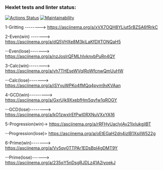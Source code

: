 ### Hexlet tests and linter status:
[![Actions Status](https://github.com/den12589/java-project-61/actions/workflows/hexlet-check.yml/badge.svg)](https://github.com/den12589/java-project-61/actions)
[![Maintainability](https://api.codeclimate.com/v1/badges/b04f0e5c3be2430aca7f/maintainability)](https://codeclimate.com/github/den12589/java-project-61/maintainability)



1-Gritting --------> https://asciinema.org/a/xVX7OQH8YLiut5rBZSA6fRrkC

2-Even(win) -------> https://asciinema.org/a/dQ5VHXe8M3kiLaKfDXTONQaH5

--Even(lose)-------> https://asciinema.org/a/nzJosIrQFMLhIvknvbPuRn4QY
 
3-Calc(win)--------> https://asciinema.org/a/vh7THEseWVqIRoWfcnwQmUuHW

--Calc(lose)-------> https://asciinema.org/a/iSYyuWPKo4fMQq4pym9xKVAan

4-GCD(win)---------> https://asciinema.org/a/GxrUjk9XxebfHm5qvfw1qROGY

--GCD(lose)--------> https://asciinema.org/a/kO1zwxlrEfPwl0RXNuVXxYA16

5-Progression(win)-> https://asciinema.org/a/rRFHyUacIyjAv21IxIukgjIBT

--Progression(lose)> https://asciinema.org/a/oEtEGaH2dn4izlB1XsiIW522g

6-Prime(win)-------> https://asciinema.org/a/Vv5qy0TTPAr1EDsBpl4gDMT9Y

--Prime(lose)------> https://asciinema.org/a/235qY5nDsgRJDLz41A2iyoekJ
